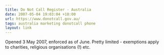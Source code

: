 ```yaml
---
title: Do Not Call Register - Australia
date: 2007-05-04 19:03:04 +10:00
url: https://www.donotcall.gov.au/
tags: australia marketing donotcall phone
layout: link
---
```

Opened 3 May 2007, enforced as of June.  Pretty limited - exemptions apply to charities, religious organisations (!) etc.
